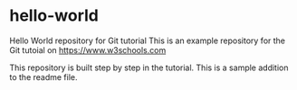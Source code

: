 # hello-world
Hello World repository for Git tutorial
This is an example repository for the Git tutoial on https://www.w3schools.com

This repository is built step by step in the tutorial.
This is a sample addition to the readme file.

